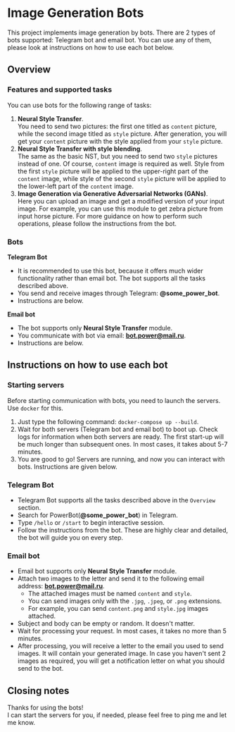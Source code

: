 # Image Generation Bots
This project implements image generation by bots.
There are 2 types of bots supported: Telegram bot and email bot. 
You can use any of them, please look at instructions on how to use each bot below.  

## Overview
### Features and supported tasks
You can use bots for the following range of tasks:
1. **Neural Style Transfer**.   
You need to send two pictures: the first one titled as `content` picture, 
while the second image titled as `style` picture. After generation, you will get your `content` picture
with the style applied from your `style` picture.  
2. **Neural Style Transfer with style blending**.  
The same as the basic NST, but you need to send two `style`
pictures instead of one. Of course, `content` image is required as well. 
Style from the first `style` picture will be applied to the upper-right part of the `content` image, 
while style of the second `style` picture will be applied to the lower-left part of the `content` image. 
3. **Image Generation via Generative Adversarial Networks (GANs)**.  
Here you can upload an image and get a modified version of your input image. 
For example, you can use this module to get zebra picture from input horse picture.
For more guidance on how to perform such operations, please follow the instructions from the bot.  

### Bots
**Telegram Bot**  
* It is recommended to use this bot, because it offers much wider functionality rather than email bot.
The bot supports all the tasks described above. 
* You send and receive images through Telegram: **@some_power_bot**.  
* Instructions are below.

**Email bot**  
* The bot supports only **Neural Style Transfer** module. 
* You communicate with bot via email: **bot.power@mail.ru**.  
* Instructions are below.

## Instructions on how to use each bot
### Starting servers
Before starting communication with bots, you need to launch the servers. Use `docker` for this.
1. Just type the following command: `docker-compose up --build`.
2. Wait for both servers (Telegram bot and email bot) to boot up.
Check logs for information when both servers are ready. 
The first start-up will be much longer than subsequent ones. In most cases, it takes about 5-7 minutes.
3. You are good to go! Servers are running, and now you can interact with bots. Instructions are given below.  

### Telegram Bot
* Telegram Bot supports all the tasks described above in the `Overview` section.  
* Search for PowerBot(**@some_power_bot**) in Telegram. 
* Type `/hello` or `/start` to begin interactive session.
* Follow the instructions from the bot. These are highly clear and detailed, the bot will guide you on every step.

### Email bot
* Email bot supports only **Neural Style Transfer** module.
* Attach two images to the letter and send it to the following email address: **bot.power@mail.ru**.
    - The attached images must be named `content` and `style`.
    - You can send images only with the `.jpg`, `.jpeg`, or `.png` extensions.
    - For example, you can send `content.png` and `style.jpg` images attached.
* Subject and body can be empty or random. It doesn't matter.
* Wait for processing your request. In most cases, it takes no more than 5 minutes.
* After processing, you will receive a letter to the email you used to send images. 
It will contain your generated image. In case you haven't sent 2 images as required, 
you will get a notification letter on what you should send to the bot.

## Closing notes
Thanks for using the bots!  
I can start the servers for you, if needed, please feel free to ping me and let me know.  
